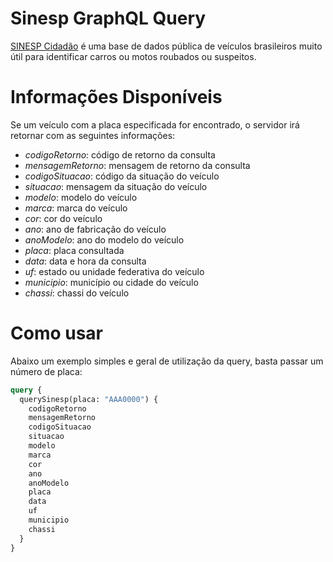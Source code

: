 # Sinesp GraphQL Query

[SINESP Cidadão](https://www.sinesp.gov.br/sinesp-cidadao) é uma base de dados pública de veículos brasileiros muito útil para identificar carros ou motos roubados ou suspeitos.

 # Informações Disponíveis

Se um veículo com a placa especificada for encontrado, o servidor irá retornar com as seguintes informações:

- *codigoRetorno*: código de retorno da consulta
- *mensagemRetorno*: mensagem de retorno da consulta
- *codigoSituacao*: código da situação do veículo
- *situacao*: mensagem da situação do veículo
- *modelo*: modelo do veículo
- *marca*: marca do veículo
- *cor*: cor do veículo
- *ano*: ano de fabricação do veículo
- *anoModelo*: ano do modelo do veículo
- *placa*: placa consultada
- *data*: data e hora da consulta
- *uf*: estado ou unidade federativa do veículo
- *municipio*: município ou cidade do veículo
- *chassi*: chassi do veículo

# Como usar

Abaixo um exemplo simples e geral de utilização da query, basta passar um número de placa:

```GraphQL
query {
  querySinesp(placa: "AAA0000") {
    codigoRetorno
    mensagemRetorno
    codigoSituacao
    situacao
    modelo
    marca
    cor
    ano
    anoModelo
    placa
    data
    uf
    municipio
    chassi
  }
}
```
